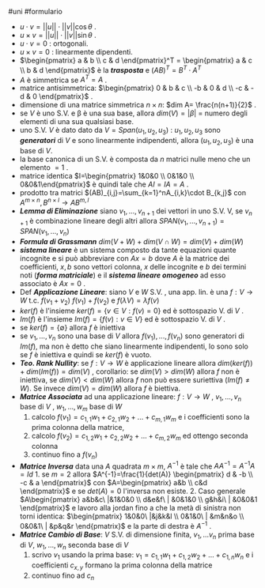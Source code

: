 #uni #formulario
- $u \cdot v = ||u|| \cdot ||v|| \cos \theta$ .
- $u \times v = ||u|| \cdot ||v|| \sin \theta$ .
- $u \cdot v = 0$ : ortogonali.
- $u \times v = 0$ : linearmente dipendenti.
- $\begin{pmatrix} a & b \\ c & d \end{pmatrix}^T = \begin{pmatrix} a & c \\ b & d \end{pmatrix}$ è la ___trasposta___ e $(AB)^T=B^T \cdot A^T$ 
- $A$ è simmetrica se $A^T=A$ .
- matrice antisimmetrica: $\begin{pmatrix} 0 & b & c \\ -b & 0 & d \\ -c & -d & 0 \end{pmatrix}$ .
- dimensione di una matrice simmetrica $n\times n$: $dim A= \frac{n(n+1)}{2}$ .
- se $V$ è uno S.V. e β è una sua base, allora $dim(V)=|β|$ = numero degli elementi di una sua qualsiasi base.
- uno S.V. $V$ è dato dato da $V=Span(u_1,u_2,u_3)$ : $u_1,u_2,u_3$ sono ___generatori___ di $V$ e sono linearmente indipendenti, allora $(u_1,u_2,u_3)$ è una base di $V$.
- la base canonica di un S.V. è composta da $n$ matrici nulle meno che un elemento $=1$ .
- matrice identica $I=\begin{pmatrix} 1&0&0 \\ 0&1&0 \\ 0&0&1\end{pmatrix}$ è quindi tale che $AI=IA=A$ .
- prodotto tra matrici $(AB)_{i,j}=\sum_{k=1}^nA_{i,k}\cdot B_{k,j}$ con $A^{m \times n},B^{n \times l} \rightarrow AB^{m,l}$  
- ___Lemma di Eliminazione___ siano $v_1,...,v_{n+1}$ dei vettori in uno S.V. V, se $v_{n+1}$ è combinazione lineare degli altri allora $SPAN(v_1,...,v_{n+1}) = SPAN(v_1,...,v_n)$ 
- ___Formula di Grassmann___ $dim(V+W) + dim(V\cap W)=dim(V)+dim(W)$ 
- ___sistema lineare___ è un sistema composto da tante equazioni quante incognite e si può abbreviare con $Ax=b$ dove $A$ è la matrice dei coefficienti, $x,b$ sono vettori colonna, $x$ delle incognite e $b$ dei termini noti (___forma matriciale___) e il ___sistema lineare omogeneo___ ad esso associato è $Ax=0$ .
- Def ___Applicazione Lineare___: 
	siano $V$ e $W$ S.V. , una app. lin. è una $f : V \to W$ t.c. $f(v_1+v_2) \ f(v_1) + f(v_2)$ e $f(λV)=λf(v)$ 
- $ker(f)$ è l'insieme $ker(f)=\{v \in V : f(v)=0\}$ ed è sottospazio V. di $V$ .
- $Im(f)$ è l'insieme $Im(f)=\{ f(v) : v \in V \}$ ed è sottospazio V. di $V$ .
- se $ker(f) = \{ \emptyset \}$  allora $f$ è iniettiva
- se $v_1,...,v_n$ sono una base di $V$ allora $f(v_1),...,f(v_n)$ sono generatori di $Im(f)$, ma non è detto che siano linearmente indipendenti, lo sono solo se $f$ è iniettiva e quindi se $ker(f)$ è vuoto.
- ___Teo. Rank Nullity___: se $f :V\to W$ è applicazione lineare allora $dim(ker(f))+dim(Im(f))=dim(V)$ , corollario: se $dim(V) > dim(W)$ allora $f$ non è iniettiva, se $dim(V) < dim(W)$ allora $f$ non può essere suriettiva ($Im(f)\neq W$). Se invece $dim(V) = dim(W)$ allora $f$ è biettiva.
- ___Matrice Associata___ ad una applicazione lineare:
  $f:V \to W$ , ${v_1,...,v_n}$ base di $V$ , ${w_1,...,w_m}$ base di $W$ 
  1. calcolo $f(v_1)=c_{1,1}w_1+c_{2,1}w_2+...+c_{m,1}w_m$ e i coefficienti sono la prima colonna della matrice,
  2. calcolo $f(v_2)=c_{1,2}w_1+c_{2,2}w_2+...+c_{m,2}w_m$ ed ottengo seconda colonna
  3. continuo fino a $f(v_n)$ 
- ___Matrice Inversa___ data una $A$ quadrata $m\times m$, $A^{-1}$ è tale che $AA^{-1}=A^{-1}A=Id$ 
	  1. se $m=2$ allora $A^{-1}=\frac{1}{det(A)} \begin{pmatrix} d & -b \\ -c & a \end{pmatrix}$ con $A=\begin{pmatrix} a&b \\ c&d \end{pmatrix}$ e se $det(A) = 0$ l'inversa non esiste.
	  2. Caso generale $A\begin{pmatrix} a&b&c\ |&1&0&0 \\ d&e&f\ | &0&1&0 \\ g&h&i\ | &0&0&1 \end{pmatrix}$ e lavoro alla jordan fino a che la metà di sinistra non torni identica: $\begin{pmatrix} 1&0&0\ |&j&k&l \\ 0&1&0\ | &m&n&o \\ 0&0&1\ | &p&q&r \end{pmatrix}$ e la parte di destra è $A^{-1}$ .
- ___Matrice Cambio di Base___: $V$ S.V. di dimensione finita, $v_1,...v_n$ prima base di $V$, $w_1,...,w_n$ seconda base di $V$ 
  1. scrivo $v_1$ usando la prima base: $v_1=c_{1,1}w_1+c_{1,2}w_2+...+c_{1,n}w_n$ e i coefficienti $c_{x,y}$ formano la prima colonna della matrice
  2. continuo fino ad $c_n$ 